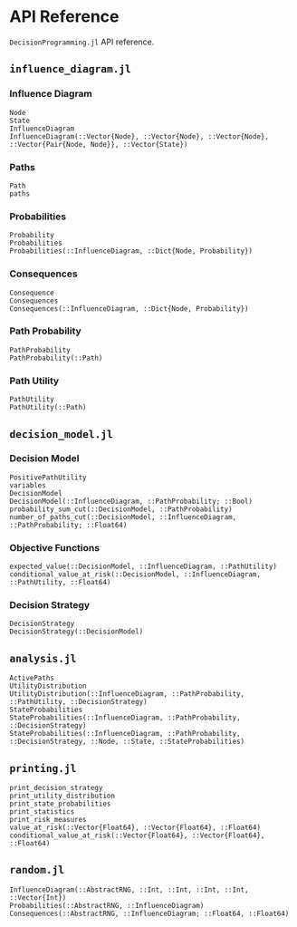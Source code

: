 # API Reference
`DecisionProgramming.jl` API reference.

## `influence_diagram.jl`
### Influence Diagram
```@docs
Node
State
InfluenceDiagram
InfluenceDiagram(::Vector{Node}, ::Vector{Node}, ::Vector{Node}, ::Vector{Pair{Node, Node}}, ::Vector{State})
```

### Paths
```@docs
Path
paths
```

### Probabilities
```@docs
Probability
Probabilities
Probabilities(::InfluenceDiagram, ::Dict{Node, Probability})
```

### Consequences
```@docs
Consequence
Consequences
Consequences(::InfluenceDiagram, ::Dict{Node, Probability})
```

### Path Probability
```@docs
PathProbability
PathProbability(::Path)
```

### Path Utility
```@docs
PathUtility
PathUtility(::Path)
```


## `decision_model.jl`
### Decision Model
```@docs
PositivePathUtility
variables
DecisionModel
DecisionModel(::InfluenceDiagram, ::PathProbability; ::Bool)
probability_sum_cut(::DecisionModel, ::PathProbability)
number_of_paths_cut(::DecisionModel, ::InfluenceDiagram, ::PathProbability; ::Float64)
```

### Objective Functions
```@docs
expected_value(::DecisionModel, ::InfluenceDiagram, ::PathUtility)
conditional_value_at_risk(::DecisionModel, ::InfluenceDiagram, ::PathUtility, ::Float64)
```

### Decision Strategy
```@docs
DecisionStrategy
DecisionStrategy(::DecisionModel)
```

## `analysis.jl`
```@docs
ActivePaths
UtilityDistribution
UtilityDistribution(::InfluenceDiagram, ::PathProbability, ::PathUtility, ::DecisionStrategy)
StateProbabilities
StateProbabilities(::InfluenceDiagram, ::PathProbability, ::DecisionStrategy)
StateProbabilities(::InfluenceDiagram, ::PathProbability, ::DecisionStrategy, ::Node, ::State, ::StateProbabilities)
```

## `printing.jl`
```@docs
print_decision_strategy
print_utility_distribution
print_state_probabilities
print_statistics
print_risk_measures
value_at_risk(::Vector{Float64}, ::Vector{Float64}, ::Float64)
conditional_value_at_risk(::Vector{Float64}, ::Vector{Float64}, ::Float64)
```

## `random.jl`
```@docs
InfluenceDiagram(::AbstractRNG, ::Int, ::Int, ::Int, ::Int, ::Vector{Int})
Probabilities(::AbstractRNG, ::InfluenceDiagram)
Consequences(::AbstractRNG, ::InfluenceDiagram; ::Float64, ::Float64)
```
